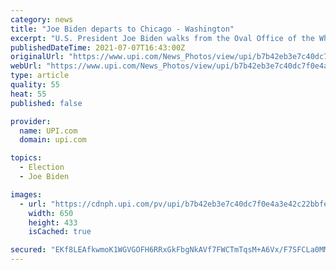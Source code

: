 ```yaml
---
category: news
title: "Joe Biden departs to Chicago - Washington"
excerpt: "U.S. President Joe Biden walks from the Oval Office of the White House in Washington before his departure to Chicago on Wednesday, July 7, 2021. Biden is to deliver remarks on his Build Back Better agenda at McHenry County College in Crystal Lake,"
publishedDateTime: 2021-07-07T16:43:00Z
originalUrl: "https://www.upi.com/News_Photos/view/upi/b7b42eb3e7c40dc7f0e4a3e42c22bbfe/Joe-Biden-departs-to-Chicago-Washington/"
webUrl: "https://www.upi.com/News_Photos/view/upi/b7b42eb3e7c40dc7f0e4a3e42c22bbfe/Joe-Biden-departs-to-Chicago-Washington/"
type: article
quality: 55
heat: 55
published: false

provider:
  name: UPI.com
  domain: upi.com

topics:
  - Election
  - Joe Biden

images:
  - url: "https://cdnph.upi.com/pv/upi/b7b42eb3e7c40dc7f0e4a3e42c22bbfe/BIDEN-SOUTH-LAWN.jpg"
    width: 650
    height: 433
    isCached: true

secured: "EKf8LEAfkwmoK1WGVGOFH6RRxGkFbgNkAVf7FWCTmTqsM+A6Vx/F7SFCLa0MMa7ch8Yh+Kr/FJvtIDdJwVD6+n5ID5gRBLNdUhcJGuq3zb/+uoa8R9PtIsqudsA3uq4rt/sFjR79RAfnmpQcokJQiu9kc0cyydWureRp7ZcV4g/g1uhRDY/uo4r4zcdnLbim4ANcVO3T/QBxas2LcWqF8QJLS6HkrsZxquBlvBHm7uZwSt6/COJEVAvFaJagXjm7EzNGilOyD54QWSAhQR+vGlAm7AHfVtlDAikvsomQ7mt8w3iCUz9dIYtbdu64vkZyx5TFvM+Ea16lJxFd+jkW/sBYQ2TJW3s0j1WlznxNFTo=;CcL7gceoJDxSo/wn4n9Sig=="
---
```


